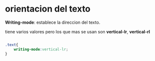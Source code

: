 # orientacion del texto

**Writing-mode**: establece la direccion del texto.

tiene varios valores pero los que mas se usan son **vertical-lr**, **vertical-rl**

```css

.text{
    writing-mode:vertical-lr;
}
```